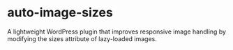 # auto-image-sizes
A lightweight WordPress plugin that improves responsive image handling by modifying the sizes attribute of lazy-loaded images.
